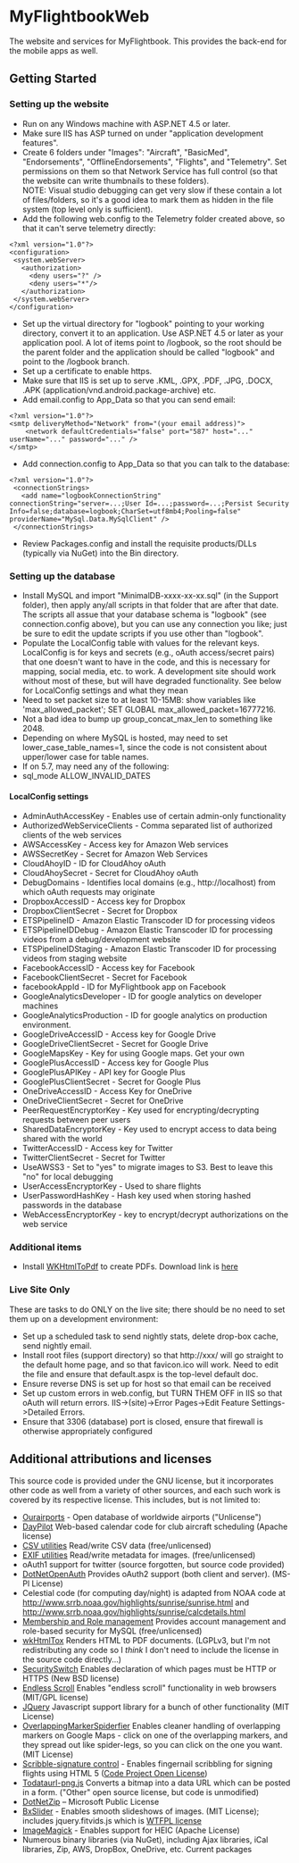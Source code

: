 # MyFlightbookWeb
The website and services for MyFlightbook. This provides the back-end for the mobile apps as well.

 ## Getting Started
 ### Setting up the website
 * Run on any Windows machine with ASP.NET 4.5 or later.
 * Make sure IIS has ASP turned on under "application development features".
 * Create 6 folders under "Images": "Aircraft", "BasicMed", "Endorsements", "OfflineEndorsements", "Flights", and "Telemetry".  Set permissions on them so that Network Service has full control (so that the website can write thumbnails to these folders).  
 NOTE: Visual studio debugging can get very slow if these contain a lot of files/folders, so it's a good idea to mark them as hidden in the file system (top level only is sufficient).
 * Add the following web.config to the Telemetry folder created above, so that it can't serve telemetry directly:
 ~~~~
 <?xml version="1.0"?>
<configuration>
  <system.webServer>
    <authorization>
      <deny users="?" />
      <deny users="*"/>
    </authorization>
  </system.webServer>
</configuration>
 ~~~~
 * Set up the virtual directory for "logbook" pointing to your working directory, convert it to an application. Use ASP.NET 4.5 or later as your application pool. A lot of items point to /logbook, so the root should be the parent folder
and the application should be called "logbook" and point to the /logbook branch.
 * Set up a certificate to enable https.
 * Make sure that IIS is set up to serve .KML, .GPX, .PDF, .JPG, .DOCX, .APK (application/vnd.android.package-archive) etc.
 * Add email.config to App_Data so that you can send email:
~~~~
<?xml version="1.0"?>
<smtp deliveryMethod="Network" from="(your email address)">
    <network defaultCredentials="false" port="587" host="..." userName="..." password="..." />
</smtp>
~~~~
 * Add connection.config to App_Data so that you can talk to the database:
 ~~~~
 <?xml version="1.0"?>
  <connectionStrings>
    <add name="logbookConnectionString" connectionString="server=...;User Id=...;password=...;Persist Security Info=false;database=logbook;CharSet=utf8mb4;Pooling=false" providerName="MySql.Data.MySqlClient" />
  </connectionStrings>
~~~~
 * Review Packages.config and install the requisite products/DLLs (typically via NuGet) into the Bin directory.
 
 ### Setting up the database
 * Install MySQL and import "MinimalDB-xxxx-xx-xx.sql" (in the Support folder), then apply any/all scripts in that folder that are after that date.  The scripts all assue that your database schema is "logbook" (see connection.config above), but you can use any connection you like; just be sure to edit the update scripts if you use other than "logbook".
 * Populate the LocalConfig table with values for the relevant keys.  LocalConfig is for keys and secrets (e.g., oAuth access/secret pairs) that one doesn't want to have in the code, and this is necessary for mapping, social media, etc. to work.  A development site should work without most of these, but will have degraded functionality.  See below for LocalConfig settings and what they mean
 * Need to set packet size to at least 10-15MB:	show variables like 'max_allowed_packet';	SET GLOBAL max_allowed_packet=16777216.
 * Not a bad idea to bump up group_concat_max_len to something like 2048.
 * Depending on where MySQL is hosted, may need to set  lower_case_table_names=1, since the code is not consistent about upper/lower case for table names.
 * If on 5.7, may need any of the following: 
 * sql_mode ALLOW_INVALID_DATES
 
 #### LocalConfig settings
 * AdminAuthAccessKey - Enables use of certain admin-only functionality 
 * AuthorizedWebServiceClients - Comma separated list of authorized clients of the web services
 * AWSAccessKey - Access key for Amazon Web services
 * AWSSecretKey - Secret for Amazon Web Services
 * CloudAhoyID - ID for CloudAhoy oAuth
 * CloudAhoySecret - Secret for CloudAhoy oAuth
 * DebugDomains - Identifies local domains (e.g., http://localhost) from which oAuth requests may originate
 * DropboxAccessID - Access key for Dropbox
 * DropboxClientSecret - Secret for Dropbox
 * ETSPipelineID - Amazon Elastic Transcoder ID for processing videos
 * ETSPipelineIDDebug - Amazon Elastic Transcoder ID for processing videos from a debug/development website
 * ETSPipelineIDStaging - Amazon Elastic Transcoder ID for processing videos from staging website
 * FacebookAccessID - Access key for Facebook
 * FacebookClientSecret - Secret for Facebook
 * facebookAppId - ID for MyFlightbook app on Facebook
 * GoogleAnalyticsDeveloper - ID for google analytics on developer machines
 * GoogleAnalyticsProduction - ID for google analytics on production environment.
 * GoogleDriveAccessID - Access key for Google Drive
 * GoogleDriveClientSecret - Secret for Google Drive
 * GoogleMapsKey - Key for using Google maps. Get your own
 * GooglePlusAccessID - Access key for Google Plus
 * GooglePlusAPIKey - API key for Google Plus
 * GooglePlusClientSecret - Secret for Google Plus
 * OneDriveAccessID - Access Key for OneDrive
 * OneDriveClientSecret - Secret for OneDrive
 * PeerRequestEncryptorKey - Key used for encrypting/decrypting requests between peer users
 * SharedDataEncryptorKey - Key used to encrypt access to data being shared with the world
 * TwitterAccessID - Access key for Twitter
 * TwitterClientSecret - Secret for Twitter
 * UseAWSS3 - Set to "yes" to migrate images to S3. Best to leave this "no" for local debugging
 * UserAccessEncryptorKey - Used to share flights
 * UserPasswordHashKey - Hash key used when storing hashed passwords in the database
 * WebAccessEncryptorKey - key to encrypt/decrypt authorizations on the web service

 ### Additional items
* Install [WKHtmlToPdf](http://wkhtmltopdf.org/) to create PDFs. Download link is [here](https://github.com/wkhtmltopdf/packaging/releases/download/0.12.6-1/wkhtmltox-0.12.6-1.msvc2015-win64.exe)

### Live Site Only
These are tasks to do ONLY on the live site; there should be no need to set them up on a development environment:
* Set up a scheduled task to send nightly stats, delete drop-box cache, send nightly email.
* Install root files (support directory) so that http://xxx/ will go straight to the default home page, and so that favicon.ico will work. Need to edit the file and ensure that default.aspx is the top-level default doc.
* Ensure reverse DNS is set up for host so that email can be received
* Set up custom errors in web.config, but TURN THEM OFF in IIS so that oAuth will return errors. IIS->(site)->Error Pages->Edit Feature Settings->Detailed Errors.
* Ensure that 3306 (database) port is closed, ensure that firewall is otherwise appropriately configured

## Additional attributions and licenses
This source code is provided under the GNU license, but it incorporates other code as well from a variety of other sources, and each such work is covered by its respective license. This includes, but is not limited to:
 * [Ourairports](https://github.com/davidmegginson/ourairports-data) - Open database of worldwide airports ("Unlicense")
 * [DayPilot](https://javascript.daypilot.org/) Web-based calendar code for club aircraft scheduling (Apache license)
 * [CSV utilities](http://www.heikniemi.fi/jhlib/) Read/write CSV data (free/unlicensed)
 * [EXIF utilities](https://www.codeproject.com/Articles/7888/A-library-to-simplify-access-to-image-metadata) Read/write metadata for images. (free/unlicensed)
 * oAuth1 support for twitter (source forgotten, but source code provided)
 * [DotNetOpenAuth](http://dotnetopenauth.net/) Provides oAuth2 support (both client and server). (MS-Pl License)
 * Celestial code (for computing day/night) is adapted from NOAA code at http://www.srrb.noaa.gov/highlights/sunrise/sunrise.html and http://www.srrb.noaa.gov/highlights/sunrise/calcdetails.html
 * [Membership and Role management](https://www.codeproject.com/Articles/12301/Membership-and-Role-providers-for-MySQL) Provides account management and role-based security for MySQL (free/unlicensed)
 * [wkHtmlTox](https://wkhtmltopdf.org/) Renders HTML to PDF documents. (LGPLv3, but I'm not redistributing any code so I *think* I don't need to include the license in the source code directly...)
 * [SecuritySwitch](https://www.nuget.org/packages/SecuritySwitch/4.4.0) Enables declaration of which pages must be HTTP or HTTPS (New BSD license)
 * [Endless Scroll](https://github.com/fredwu/jquery-endless-scroll) Enables "endless scroll" functionality in web browsers (MIT/GPL license)
 * [JQuery](http://jquery.org) Javascript support library for a bunch of other functionality (MIT License)
 * [OverlappingMarkerSpiderfier](https://github.com/jawj/OverlappingMarkerSpiderfier) Enables cleaner handling of overlapping markers on Google Maps - click on one of the overlapping markers, and they spread out like spider-legs, so you can click on the one you want. (MIT License)
 * [Scribble-signature control](https://www.codeproject.com/Articles/432675/Building-a-Signature-Control-Using-Canvas) - Enables fingernail scribbling for signing flights using HTML 5 ([Code Project Open License](http://www.codeproject.com/info/cpol10.aspx))
 * [Todataurl-png.js](http://code.google.com/p/todataurl-png-js/) Converts a bitmap into a data URL which can be posted in a form. ("Other" open source license, but code is unmodified)
 * [DotNetZip](https://dotnetzip.codeplex.com/) – Microsoft Public License
 * [BxSlider](http://bxslider.com/) - Enables smooth slideshows of images. (MIT License); includes jquery.fitvids.js which is [WTFPL license](http://sam.zoy.org/wtfpl/)
 * [ImageMagick](https://github.com/dlemstra/Magick.NET) - Enables support for HEIC (Apache License)
 * Numerous binary libraries (via NuGet), including Ajax libraries, iCal libraries, Zip, AWS, DropBox, OneDrive, etc.  Current packages
 
